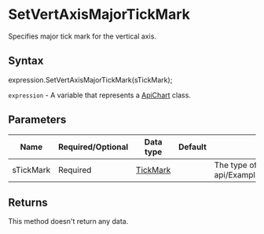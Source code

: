 # SetVertAxisMajorTickMark

Specifies major tick mark for the vertical axis.

## Syntax

expression.SetVertAxisMajorTickMark(sTickMark);

`expression` - A variable that represents a [ApiChart](../ApiChart.md) class.

## Parameters

| **Name** | **Required/Optional** | **Data type** | **Default** | **Description** |
| ------------- | ------------- | ------------- | ------------- | ------------- |
| sTickMark | Required | [TickMark](../../Enumeration/TickMark.md) |  | The type of tick mark appearance.* @see office-js-api/Examples/Word/ApiChart/Methods/SetVertAxisMajorTickMark.js |

## Returns

This method doesn't return any data.